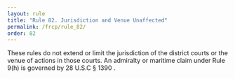 ```yaml
---
layout: rule
title: "Rule 82. Jurisdiction and Venue Unaffected"
permalink: /frcp/rule_82/
order: 82
---
```


These rules do not extend or limit the jurisdiction of the district courts or the venue of actions in those courts. An admiralty or maritime claim under Rule 9(h) is governed by 28 U.S.C § 1390 .